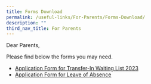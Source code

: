 ```yaml
---
title: Forms Download
permalink: /useful-links/For-Parents/Forms-Download/
description: ""
third_nav_title: For Parents
---
```


Dear Parents,

Please find below the forms you may need.

*   [Application Form for Transfer-In Waiting List 2023](https://form.gov.sg/635a24f488187100121086e8)
*   [Application Form for Leave of Absence](https://form.gov.sg/60c04cc279793e001122ccfc)